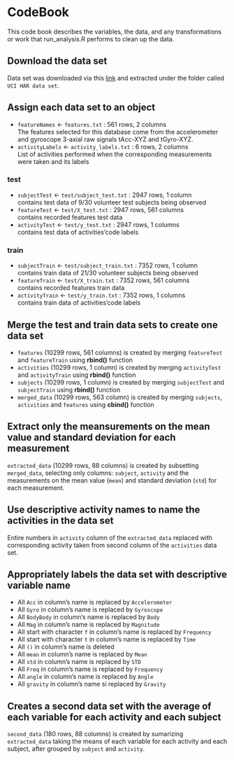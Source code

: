 CodeBook
================

This code book describes the variables, the data, and any
transformations or work that run_analysis.R performs to clean up the
data.

## Download the data set

Data set was downloaded via this
[link](https://d396qusza40orc.cloudfront.net/getdata%2Fprojectfiles%2FUCI%20HAR%20Dataset.zip)
and extracted under the folder called `UCI HAR data set`.

## Assign each data set to an object

- `featureNames` \<- `features.txt` : 561 rows, 2 columns  
  The features selected for this database come from the accelerometer
  and gyroscope 3-axial raw signals tAcc-XYZ and tGyro-XYZ.
- `activityLabels` \<- `activity_labels.txt` : 6 rows, 2 columns  
  List of activities performed when the corresponding measurements were
  taken and its labels

### test

- `subjectTest` \<- `test/subject_test.txt` : 2947 rows, 1 column  
  contains test data of 9/30 volunteer test subjects being observed
- `featureTest` \<- `test/X_test.txt` : 2947 rows, 561 columns  
  contains recorded features test data
- `activityTest` \<- `test/y_test.txt` : 2947 rows, 1 columns  
  contains test data of activities’code labels

### train

- `subjectTrain` \<- `test/subject_train.txt` : 7352 rows, 1 column  
  contains train data of 21/30 volunteer subjects being observed
- `featureTrain` \<- `test/X_train.txt` : 7352 rows, 561 columns  
  contains recorded features train data
- `activityTrain` \<- `test/y_train.txt` : 7352 rows, 1 columns  
  contains train data of activities’code labels

## Merge the test and train data sets to create one data set

- `features` (10299 rows, 561 columns) is created by merging
  `featureTest` and `featureTrain` using **rbind()** function
- `activities` (10299 rows, 1 column) is created by merging
  `activityTest` and `activityTrain` using **rbind()** function
- `subjects` (10299 rows, 1 column) is created by merging `subjectTest`
  and `subjectTrain` using **rbind()** function
- `merged_data` (10299 rows, 563 column) is created by merging
  `subjects`, `activities` and `features` using **cbind()** function

## Extract only the meansurements on the mean value and standard deviation for each measurement

`extracted_data` (10299 rows, 88 columns) is created by subsetting
`merged_data`, selecting only columns: `subject`, `activity` and the
measurements on the mean value (`mean`) and standard deviation (`std`)
for each measurement.

## Use descriptive activity names to name the activities in the data set

Entire numbers in `activity` column of the `extracted_data` replaced
with corresponding activity taken from second column of the `activities`
data set.

## Appropriately labels the data set with descriptive variable name

- All `Acc` in column’s name is replaced by `Accelerometer`
- All `Gyro` in column’s name is replaced by `Gyroscope`
- All `BodyBody` in column’s name is replaced by `Body`
- All `Mag` in column’s name is replaced by `Magnitude`
- All start with character `f` in column’s name is replaced by
  `Frequency`
- All start with character `t` in column’s name is replaced by `Time`
- All `()` in column’s name is deleted
- All `mean` in column’s name is replaced by `Mean`
- All `std` in column’s name is replaced by `STD`
- All `Freq` in column’s name is replaced by `Frequency`
- All `angle` in column’s name is replaced by `Angle`
- All `gravity` in column’s name si replaced by `Gravity`

## Creates a second data set with the average of each variable for each activity and each subject

`second_data` (180 rows, 88 columns) is created by sumarizing
`extracted_data` taking the means of each variable for each activity and
each subject, after grouped by `subject` and `activity`.
